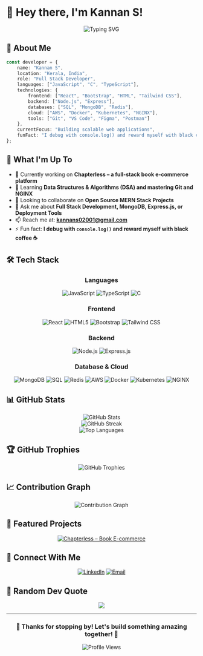 # 👋 Hey there, I'm Kannan S!

<div align="center">
  
![Typing SVG](https://readme-typing-svg.herokuapp.com?font=Fira+Code&size=30&duration=3000&pause=1000&color=00D9FF&center=true&vCenter=true&width=600&lines=Full+Stack+Developer;Open+Source+Enthusiast;Problem+Solver;Always+Learning+%F0%9F%9A%80)

</div>

## 🌟 About Me

```typescript
const developer = {
    name: "Kannan S",
    location: "Kerala, India",
    role: "Full Stack Developer",
    languages: ["JavaScript", "C", "TypeScript"],
    technologies: {
        frontend: ["React", "Bootstrap", "HTML", "Tailwind CSS"],
        backend: ["Node.js", "Express"],
        databases: ["SQL", "MongoDB", "Redis"],
        cloud: ["AWS", "Docker", "Kubernetes", "NGINX"],
        tools: ["Git", "VS Code", "Figma", "Postman"]
    },
    currentFocus: "Building scalable web applications",
    funFact: "I debug with console.log() and reward myself with black coffee ☕"
};
```

## 🚀 What I'm Up To

- 🔭 Currently working on **Chapterless – a full-stack book e-commerce platform**
- 🌱 Learning **Data Structures & Algorithms (DSA) and mastering Git and NGINX**
- 👯 Looking to collaborate on **Open Source MERN Stack Projects**
- 💬 Ask me about **Full Stack Development, MongoDB, Express.js, or Deployment Tools**
- 📫 Reach me at: **kannans02001@gmail.com**
- ⚡ Fun fact: **I debug with `console.log()` and reward myself with black coffee ☕**

## 🛠️ Tech Stack

<div align="center">

### Languages
![JavaScript](https://img.shields.io/badge/JavaScript-F7DF1E?style=for-the-badge&logo=javascript&logoColor=black)
![TypeScript](https://img.shields.io/badge/TypeScript-007ACC?style=for-the-badge&logo=typescript&logoColor=white)
![C](https://img.shields.io/badge/C-00599C?style=for-the-badge&logo=c&logoColor=white)

### Frontend
![React](https://img.shields.io/badge/React-20232A?style=for-the-badge&logo=react&logoColor=61DAFB)
![HTML5](https://img.shields.io/badge/HTML5-E34F26?style=for-the-badge&logo=html5&logoColor=white)
![Bootstrap](https://img.shields.io/badge/Bootstrap-563D7C?style=for-the-badge&logo=bootstrap&logoColor=white)
![Tailwind CSS](https://img.shields.io/badge/Tailwind_CSS-38B2AC?style=for-the-badge&logo=tailwind-css&logoColor=white)

### Backend
![Node.js](https://img.shields.io/badge/Node.js-43853D?style=for-the-badge&logo=node.js&logoColor=white)
![Express.js](https://img.shields.io/badge/Express.js-404D59?style=for-the-badge)

### Database & Cloud
![MongoDB](https://img.shields.io/badge/MongoDB-4EA94B?style=for-the-badge&logo=mongodb&logoColor=white)
![SQL](https://img.shields.io/badge/SQL-316192?style=for-the-badge&logo=mysql&logoColor=white)
![Redis](https://img.shields.io/badge/Redis-DC382D?style=for-the-badge&logo=redis&logoColor=white)
![AWS](https://img.shields.io/badge/Amazon_AWS-232F3E?style=for-the-badge&logo=amazon-aws&logoColor=white)
![Docker](https://img.shields.io/badge/Docker-2496ED?style=for-the-badge&logo=docker&logoColor=white)
![Kubernetes](https://img.shields.io/badge/Kubernetes-326CE5?style=for-the-badge&logo=kubernetes&logoColor=white)
![NGINX](https://img.shields.io/badge/NGINX-009639?style=for-the-badge&logo=nginx&logoColor=white)

</div>

## 📊 GitHub Stats

<div align="center">
  <img src="https://github-readme-stats.vercel.app/api?username=kannan-innovates&show_icons=true&theme=tokyonight&hide_border=true&count_private=true" alt="GitHub Stats" />
</div>

<div align="center">
  <img src="https://github-readme-streak-stats.herokuapp.com/?user=kannan-innovates&theme=tokyonight&hide_border=true" alt="GitHub Streak" />
</div>

<div align="center">
  <img src="https://github-readme-stats.vercel.app/api/top-langs/?username=kannan-innovates&layout=compact&theme=tokyonight&hide_border=true" alt="Top Languages" />
</div>

## 🏆 GitHub Trophies

<div align="center">
  <img src="https://github-profile-trophy.vercel.app/?username=kannan-innovates&theme=tokyonight&no-frame=true&row=1&column=7" alt="GitHub Trophies" />
</div>

## 📈 Contribution Graph

<div align="center">
  <img src="https://github-readme-activity-graph.vercel.app/graph?username=kannan-innovates&theme=tokyo-night&hide_border=true" alt="Contribution Graph" />
</div>

## 🎯 Featured Projects

<div align="center">

[![Chapterless – Book E-commerce](https://github-readme-stats.vercel.app/api/pin/?username=kannan-innovates&repo=Chapterless&theme=tokyonight&hide_border=true)](https://github.com/kannan-innovates/Chapterless)

</div>

## 🤝 Connect With Me

<div align="center">

[![LinkedIn](https://img.shields.io/badge/LinkedIn-0077B5?style=for-the-badge&logo=linkedin&logoColor=white)](https://www.linkedin.com/in/kannan-s-developer/)
[![Email](https://img.shields.io/badge/Email-D14836?style=for-the-badge&logo=gmail&logoColor=white)](mailto:kannans02001@gmail.com)

</div>

## 💭 Random Dev Quote

<div align="center">

![](https://quotes-github-readme.vercel.app/api?type=horizontal&theme=tokyonight)



---

<div align="center">

### 🌟 Thanks for stopping by! Let's build something amazing together! 🌟

![Profile Views](https://komarev.com/ghpvc/?username=kannan-innovates&color=blueviolet&style=for-the-badge)

</div>
